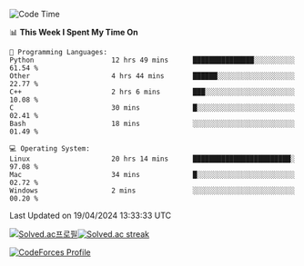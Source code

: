
<!--START_SECTION:waka-->
![Code Time](http://img.shields.io/badge/Code%20Time-3%2C428%20hrs%2015%20mins-blue)

📊 **This Week I Spent My Time On** 

```text
💬 Programming Languages: 
Python                   12 hrs 49 mins      ███████████████░░░░░░░░░░   61.54 % 
Other                    4 hrs 44 mins       ██████░░░░░░░░░░░░░░░░░░░   22.77 % 
C++                      2 hrs 6 mins        ███░░░░░░░░░░░░░░░░░░░░░░   10.08 % 
C                        30 mins             █░░░░░░░░░░░░░░░░░░░░░░░░   02.41 % 
Bash                     18 mins             ░░░░░░░░░░░░░░░░░░░░░░░░░   01.49 % 

💻 Operating System: 
Linux                    20 hrs 14 mins      ████████████████████████░   97.08 % 
Mac                      34 mins             █░░░░░░░░░░░░░░░░░░░░░░░░   02.72 % 
Windows                  2 mins              ░░░░░░░░░░░░░░░░░░░░░░░░░   00.20 % 
```


 Last Updated on 19/04/2024 13:33:33 UTC
<!--END_SECTION:waka-->


[![Solved.ac프로필](http://mazassumnida.wtf/api/generate_badge?boj=hckim96)](https://solved.ac/hckim96)[![Solved.ac streak](http://mazandi.herokuapp.com/api?handle=hckim96&theme=dark)](https://solved.ac/hckim96)


[![CodeForces Profile](https://cf.leed.at?id=hckim96)](https://codeforces.com/profile/hckim96)

